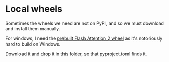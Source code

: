 # Local wheels

Sometimes the wheels we need are not on PyPI, and so we must download and install them manually.

For windows, I need the [prebuilt Flash Attention 2 wheel](https://github.com/petermg/flash_attn_windows/releases) as it's notoriously hard to build on Windows.

Download it and drop it in this folder, so that pyproject.toml finds it.
